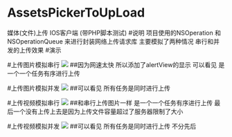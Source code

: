 # AssetsPickerToUpLoad
媒体(文件)上传 IOS客户端 (带PHP脚本测试)
#说明
项目使用的NSOperation 和 NSOperationQueue 来进行封装网络上传请求库
主要模拟了两种情况 串行和并发的上传效果
#演示

#上传图片模拟串行
 ![](https://github.com/HotWordland/AssetsPickerToUpLoad/blob/master/演示说明/orderTask.gif)
##因为网速太快 所以添加了alertView的显示 可以看见 是一个一个任务有序进行上传

#上传图片模拟并发
 ![](https://github.com/HotWordland/AssetsPickerToUpLoad/blob/master/演示说明/complicationTask.gif)
##可以看见 所有任务是同时进行上传


#上传视频模拟串行
 ![](https://github.com/HotWordland/AssetsPickerToUpLoad/blob/master/演示说明/orderVideoTask.gif)
##和串行上传图片一样 是一个一个任务有序进行上传 最后一个没有上传上去是因为上传文件容量超过了服务器限制了大小

#上传视频模拟并发
 ![](https://github.com/HotWordland/AssetsPickerToUpLoad/blob/master/演示说明/complicationVideoTask.gif)
##可以看见 所有任务是同时进行上传 不分先后
